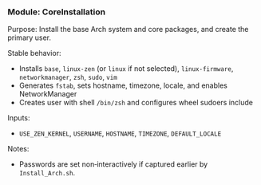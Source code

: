 ### Module: CoreInstallation

Purpose: Install the base Arch system and core packages, and create the primary user.

Stable behavior:
- Installs `base`, `linux-zen` (or `linux` if not selected), `linux-firmware`, `networkmanager`, `zsh`, `sudo`, `vim`
- Generates `fstab`, sets hostname, timezone, locale, and enables NetworkManager
- Creates user with shell `/bin/zsh` and configures wheel sudoers include

Inputs:
- `USE_ZEN_KERNEL`, `USERNAME`, `HOSTNAME`, `TIMEZONE`, `DEFAULT_LOCALE`

Notes:
- Passwords are set non‑interactively if captured earlier by `Install_Arch.sh`.

